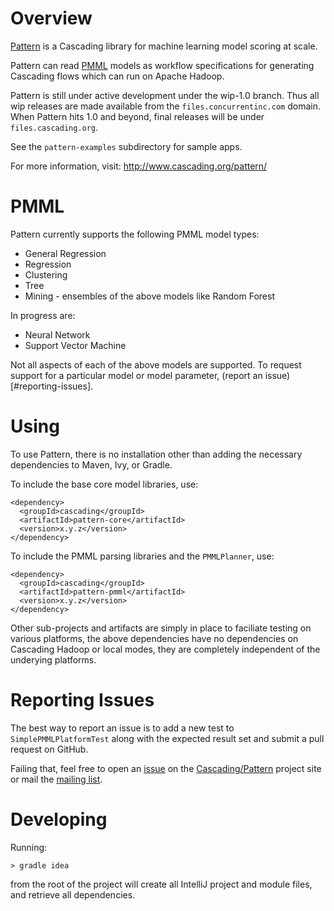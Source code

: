# Overview

[Pattern](http://www.cascading.org/pattern/) is a Cascading library for machine learning model scoring at scale.

Pattern can read [PMML](http://en.wikipedia.org/wiki/Predictive_Model_Markup_Language) models as workflow
specifications for generating Cascading flows which can run on Apache Hadoop.

Pattern is still under active development under the wip-1.0 branch. Thus all wip releases are made available
from the `files.concurrentinc.com` domain. When Pattern hits 1.0 and beyond, final releases will be under
`files.cascading.org`.

See the `pattern-examples` subdirectory for sample apps.

For more information, visit: http://www.cascading.org/pattern/

# PMML

Pattern currently supports the following PMML model types:

  * General Regression
  * Regression
  * Clustering
  * Tree
  * Mining - ensembles of the above models like Random Forest

In progress are:

  * Neural Network
  * Support Vector Machine

Not all aspects of each of the above models are supported. To request support for a particular model or model
parameter, (report an issue)[#reporting-issues].

# Using

To use Pattern, there is no installation other than adding the necessary dependencies to Maven, Ivy, or Gradle.

To include the base core model libraries, use:

    <dependency>
      <groupId>cascading</groupId>
      <artifactId>pattern-core</artifactId>
      <version>x.y.z</version>
    </dependency>

To include the PMML parsing libraries and the `PMMLPlanner`, use:

    <dependency>
      <groupId>cascading</groupId>
      <artifactId>pattern-pmml</artifactId>
      <version>x.y.z</version>
    </dependency>

Other sub-projects and artifacts are simply in place to faciliate testing on various platforms, the above dependencies
have no dependencies on Cascading Hadoop or local modes, they are completely independent of the underying platforms.

# Reporting Issues

The best way to report an issue is to add a new test to `SimplePMMLPlatformTest` along with the expected result set
and submit a pull request on GitHub.

Failing that, feel free to open an [issue](https://github.com/Cascading/pattern/issues) on the [Cascading/Pattern](https://github.com/Cascading/pattern)
project site or mail the [mailing list](https://groups.google.com/forum/?fromgroups#!forum/pattern-user).

# Developing

Running:

    > gradle idea

from the root of the project will create all IntelliJ project and module files, and retrieve all dependencies.

